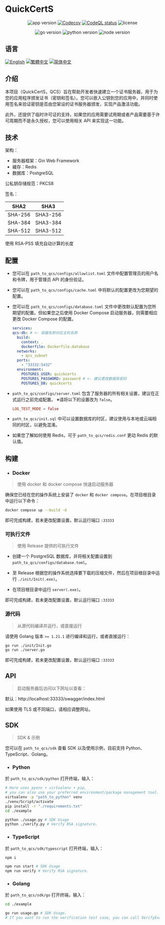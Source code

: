 # QuickCertS

<p align="center">
    <img alt="app version" src="https://img.shields.io/github/v/release/mmq88/quickcerts"></img>
    <a href="https://app.codecov.io/gh/mmq88/quickcerts"><img alt="Codecov" src="https://img.shields.io/codecov/c/github/mmq88/quickcerts?logo=codecov&logoColor=%23F01F7A&label=codecov"></a>
    <a href="https://github.com/mmq88/quickcerts/actions/workflows/codeql.yml"><img src="https://github.com/mmq88/quickcerts/workflows/CodeQL/badge.svg" alt="CodeQL status"></a>
    <img alt="license" src="https://img.shields.io/github/license/mmq88/quickcerts"></img>
</p>

<p align="center">
    <img alt="go version" src="https://img.shields.io/github/go-mod/go-version/mmq88/quickcerts"></img>
    <img alt="python version" src="https://img.shields.io/badge/Python-v3.9.13-blue"></img>
    <img alt="node version" src="https://img.shields.io/badge/Node-v18.16.0-blue"></img>
</p>

## 语言

<p>
    <a href="./README.md"><img alt="English" src="https://img.shields.io/badge/English-6498cc?style=for-the-badge"></img></a>
    <a href="./README-zhHant.md"><img alt="繁體中文" src="https://img.shields.io/badge/繁體中文-6498cc?style=for-the-badge"></img></a>
    <a href="./README-zhHans.md"><img alt="简体中文" src="https://img.shields.io/badge/简体中文-6498cc?style=for-the-badge"></img></a>
</p>

## 介绍

本项目（QuickCertS，QCS）旨在帮助开发者快速建立一个证书服务器，用于为您的应用程序颁发证书（密钥和签名）。您可以嵌入公钥到您的应用中，并同时使用签名来验证密钥是否由您架设的证书服务器颁发，实现产品激活功能。

此外，还提供了临时许可证的支持，如果您的应用需要试用期或者产品需要基于许可周期而不是永久授权，您可以使用相关 API 来实现这一功能。

## 技术

架构：

- 服务器框架：Gin Web Framework
- 緩存：Redis
- 数据库：PostgreSQL

公私钥存储规范：PKCS8

签名：

| SHA2    | SHA3     |
| ------- | -------- |
| SHA-256 | SHA3-256 |
| SHA-384 | SHA3-384 |
| SHA-512 | SHA3-512 |

使用 RSA-PSS 填充自动计算的长度

## 配置

- 您可以在 `path_to_qcs/configs/allowlist.toml` 文件中配置管理员的用户名和令牌，用于管理员 API 的身份验证。

- 您可以在 `path_to_qcs/configs/cache.toml` 中将默认的配置更改为您期望的配置。

- 您可以在 `path_to_qcs/configs/database.toml` 文件中更改默认配置为您所期望的配置。但如果您之后使用 Docker Compose 启动服务器，则需要相应更改 Docker Compose 的配置。

  ```yml
  services:
  qcs-db: # <- 容器名称对应主机名称
    build:
      context: .
      dockerfile: Dockerfile.database
    networks:
      - qcs_subnet
    ports:
      - "33332:5432"
    environment:
      POSTGRES_USER: quickcerts
      POSTGRES_PASSWORD: password # <- 建议更改数据库密码
      POSTGRES_DB: quickcerts
  ```

- `path_to_qcs/configs/server.toml` 包含了服务器的所有相关设置，建议在正式运行之前完成配置。
  ※请将以下的设置改为 `false`。

  ```toml
  LOG_TEST_MODE = false
  ```

- `path_to_qcs/init.sql` 中可以设置数据库的时区，建议使用与本地或云端相同的时区，以避免混淆。

- 如果您了解如何使用 Redis，可于 `path_to_qcs/redis.conf` 更动 Redis 的默认值。

## 构建

- ### Docker

> 使用 docker 和 docker compose 快速启动服务器

确保您已经在您的操作系统上安装了 `docker` 和 `docker compose`。在项目根目录中运行以下命令：

```sh
docker compose up --build -d
```

即可完成构建，若未更改配置设置，默认运行端口 `:33333`

### 可执行文件

> 使用 Release 提供的可执行文件

- 创建一个 PostgreSQL 数据库，并将相关配置设置到 `path_to_qcs/configs/database.toml`。

- 至 Release 根据您的操作系统选择要下载的压缩文件，然后在项目根目录中运行 `./init/Init(.exe)`。

- 在项目根目录中运行 `server(.exe)`。

即可完成构建，若未更改配置设置，默认运行端口 `:33333`

### 源代码

> 从源代码编译并运行，或直接运行

请使用 Golang 版本 `>= 1.21.1` 进行编译和运行，或者直接运行：

```sh
go run ./init/Init.go
go run ./server.go
```

即可完成构建，若未更改配置设置，默认运行端口 `:33333`

## API

> 启动服务器后访问以下网址以查看：

默认：http://localhost:33333/swagger/index.html

如果使用 TLS 或不同端口，请相应调整网址。

## SDK

> SDK & 示例

您可以在 `path_to_qcs/sdk` 查看 SDK 以及使用示例，目前支持 Python、TypeScript、Golang。

- ### Python

於 `path_to_qcs/sdk/python` 打开终端，输入：

```sh
# Here uses pyenv + virtualenv + pip,
# you can also use your preferred environment/package management tool.
virtualenv -p "path_to_python" venv
./venv/Script/activate
pip install -r "./requirements.txt"
cd ./example

python ./usage.py # SDK Usage
python ./verify.py # Verify RSA signature.
```

- ### TypeScript

於 `path_to_qcs/sdk/typescript` 打开终端，输入：

```sh
npm i

npm run start # SDK Usage
npm run verify # Verify RSA signature.
```

- ### Golang

於 `path_to_qcs/sdk/go` 打开终端，输入：

```sh
cd ./example

go run usage.go # SDK Usage.
# If you want to run the verification test case, you can call VerifyExample().
```
